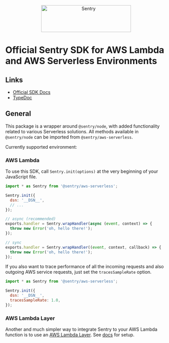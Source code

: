 <p align="center">
  <a href="https://sentry.io/?utm_source=github&utm_medium=logo" target="_blank">
    <img src="https://sentry-brand.storage.googleapis.com/sentry-wordmark-dark-280x84.png" alt="Sentry" width="280" height="84">
  </a>
</p>

# Official Sentry SDK for AWS Lambda and AWS Serverless Environments

## Links

- [Official SDK Docs](https://docs.sentry.io/)
- [TypeDoc](http://getsentry.github.io/sentry-javascript/)

## General

This package is a wrapper around `@sentry/node`, with added functionality related to various Serverless solutions. All
methods available in `@sentry/node` can be imported from `@sentry/aws-serverless`.

Currently supported environment:

### AWS Lambda

To use this SDK, call `Sentry.init(options)` at the very beginning of your JavaScript file.

```javascript
import * as Sentry from '@sentry/aws-serverless';

Sentry.init({
  dsn: '__DSN__',
  // ...
});

// async (recommended)
exports.handler = Sentry.wrapHandler(async (event, context) => {
  throw new Error('oh, hello there!');
});

// sync
exports.handler = Sentry.wrapHandler((event, context, callback) => {
  throw new Error('oh, hello there!');
});
```

If you also want to trace performance of all the incoming requests and also outgoing AWS service requests, just set the `tracesSampleRate` option.

```javascript
import * as Sentry from '@sentry/aws-serverless';

Sentry.init({
  dsn: '__DSN__',
  tracesSampleRate: 1.0,
});
```

### AWS Lambda Layer

Another and much simpler way to integrate Sentry to your AWS Lambda function is to use an [AWS Lambda Layer](https://docs.aws.amazon.com/lambda/latest/dg/chapter-layers.html). See [docs](https://docs.sentry.io/platforms/node/guides/aws-lambda/layer/) for setup.
